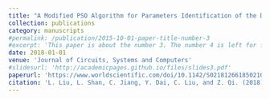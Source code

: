 ```yaml
---
title: "A Modified PSO Algorithm for Parameters Identification of the Double-Dispersion Cole Model"
collection: publications
category: manuscripts
#permalink: /publication/2015-10-01-paper-title-number-3
#excerpt: 'This paper is about the number 3. The number 4 is left for future work.'
date: 2018-01-01
venue: 'Journal of Circuits, Systems and Computers'
#slidesurl: 'http://academicpages.github.io/files/slides3.pdf'
paperurl: 'https://www.worldscientific.com/doi/10.1142/S0218126618502109?srsltid=AfmBOoo2_Di0DZwc7KAOmBPyvyLl-z6V1kpu6MOceEAdzW-HoNo-ZSI7'
citation: 'L. Liu, L. Shan, C. Jiang, Y. Dai, C. Liu, and Z. Qi. (2018). &quot;A Modified PSO Algorithm for Parameters Identification of the Double-Dispersion Cole Model.&quot; <i>Journal of Circuits, Systems and Computers</i>. 50(4). pp 1669-1682.'
---
```

